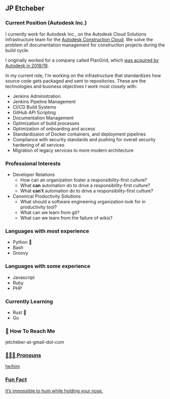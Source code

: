 ## JP Etcheber

### Current Position (Autodesk Inc.)

I currently work for Autodesk Inc., on the Autodesk Cloud Solutions Infrastructure team for the [Autodesk Construction Cloud](https://construction.autodesk.com/). We solve the problem of documentation management for construction projects during the build cycle.

I originally worked for a company called PlanGrid, which [was acquired by Autodesk in 2018/19](https://investors.autodesk.com/news-releases/news-release-details/autodesk-completes-plangrid-acquisition).

In my current role, I'm working on the infrastructure that standardizes how source code gets packaged and sent to repositories. These are the technologies and business objectives I work most closely with:

- Jenkins Administration
- Jenkins Pipeline Management
- CI/CD Build Systems
- GitHub API Scripting
- Documentation Management
- Optimization of build processes
- Optimization of onboarding and access
- Standardizaion of Docker containers, and deployment pipelines
- Compliance with security standards and pushing for overall security hardening of all services
- Migration of legacy services to more modern architecture

### Professional Interests

- Developer Relations
     - How can an organization foster a responsibility-first culture?
     - What **can** automation do to drive a responsibility-first culture?
     - What **can't** automation do to drive a responsibility-first culture?
- Canonical Productivity Solutions
     - What should a software engineering organization look for in productivity tool?
     - What can we learn from git?
     - What can we learn from the failure of wikis?

### Languages with most experience

- Python 🐍
- Bash 
- Groovy

### Languages with some experience

- Javascript
- Ruby
- PHP

### Currently Learning

- Rust 🦀
- Go

### 📧 How To Reach Me

jetcheber-at-gmail-dot-com
<a rel="me" href="https://hachyderm.io/@numbertheory" />

### 🙋🏻‍♂️ Pronouns

he/him

### Fun Fact

It’s impossible to hum while holding your nose.
</div>
